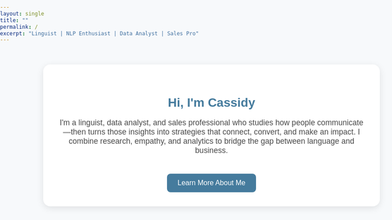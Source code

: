 ```yaml
---
layout: single
title: ""
permalink: /
excerpt: "Linguist | NLP Enthusiast | Data Analyst | Sales Pro"
---
```


<style>
  html, body {
    margin: 0 !important;
    padding: 0 !important;
    max-width: 100% !important;
    overflow-x: hidden;
    background-color: #f7f9fb;
    font-family: 'Poppins', sans-serif;
    color: #1a1a1a;
    padding-bottom: 80px;
  }

  .page, .page__wrapper, .layout--single, main.page, .page__content {
    margin: 0 auto !important;
    max-width: 1200px !important;
    padding: 0 1rem;
    box-sizing: border-box;
    display: block;
    float: none;
    position: relative;
  }

  h1, h2, h3 {
    color: #457b9d;
    font-weight: 600;
  }

  p {
    font-size: 1.1rem;
    color: #4a4a4a;
  }

  a {
    color: #457b9d;
    text-decoration: none;
  }

  a:hover {
    color: #1d3557;
    text-decoration: underline;
  }

  .intro-card {
    background: #fff;
    padding: 2rem;
    margin: 3rem auto;
    max-width: 700px;
    border-radius: 16px;
    box-shadow: 0 4px 16px rgba(0, 0, 0, 0.1);
    text-align: center;
  }

  .intro-button {
    margin-top: 1.5rem;
    padding: 0.75rem 1.5rem;
    background-color: #457b9d;
    color: #fff !important;
    border: none;
    border-radius: 8px;
    font-size: 1rem;
    cursor: pointer;
    transition: background 0.3s ease;
    text-decoration: none;
    display: inline-block;
  }

  .intro-button:hover {
    background-color: #1d3557;
  }

  footer.page__footer {
    display: none !important;
  }
</style>

<div class="intro-card">
  <h1>Hi, I'm Cassidy</h1>
  <p>I'm a linguist, data analyst, and sales professional who studies how people communicate—then turns those insights into strategies that connect, convert, and make an impact. I combine research, empathy, and analytics to bridge the gap between language and business.</p>
  <a class="intro-button" href="/about/">Learn More About Me</a>
</div>
